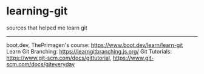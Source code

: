 # learning-git
sources that helped me learn git

----------

boot.dev, ThePrimagen's course: https://www.boot.dev/learn/learn-git
Learn Git Branching: https://learngitbranching.js.org/
Git Tutorials: https://www.git-scm.com/docs/gittutorial, https://www.git-scm.com/docs/giteveryday
